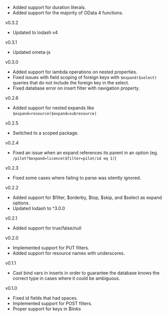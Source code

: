 * Added support for duration literals.
* Added support for the majority of OData 4 functions.

v0.3.2

* Updated to lodash v4

v0.3.1

* Updated ometa-js

v0.3.0

* Added support for lambda operations on nested properties.
* Fixed issues with field scoping of foreign keys with `$expand($select)` queries that do not include the foreign key in the select.
* Fixed database error on insert filter with navigation property.

v0.2.6

* Added support for nested expands like `$expand=resource($expand=subresource)`

v0.2.5

* Switched to a scoped package.

v0.2.4

* Fixed an issue when an expand references its parent in an option (eg. `/pilot?$expand=licence($filter=pilot/id eq 1)`)

v0.2.3

* Fixed some cases where failing to parse was silently ignored.

v0.2.2

* Added support for $filter, $orderby, $top, $skip, and $select as expand options.
* Updated lodash to ^3.0.0

v0.2.1

* Added support for true/false/null

v0.2.0

* Implemented support for PUT filters.
* Added support for resource names with underscores.

v0.1.1

* Cast bind vars in inserts in order to guarantee the database knows the correct type in cases where it could be ambiguous.

v0.1.0

* Fixed id fields that had spaces.
* Implemented support for POST filters.
* Proper support for keys in $links
